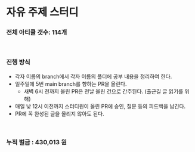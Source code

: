 # 자유 주제 스터디
### 전체 아티클 갯수: 114개

<br>

### 진행 방식
- 각자 이름의 branch에서 각자 이름의 폴더에 공부 내용을 정리하여 한다.
- 일주일에 5번 main branch를 향하는 PR을 올린다.
  - 새벽 6시 전까지 올린 PR은 전날 올린 건으로 간주된다. (출근길 글 읽기를 위해)
- 매일 낮 12시 이전까지 스터디원이 올린 PR에 승인, 질문 등의 피드백을 남긴다.
- PR에 꼭 완성된 글을 올리지 않아도 된다.

<br>

### 누적 벌금 : 430,013 원
